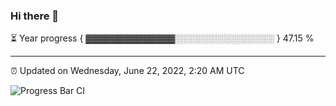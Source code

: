 ### Hi there 👋

⏳ Year progress { ▓▓▓▓▓▓▓▓▓▓▓▓▓▓░░░░░░░░░░░░░░░░ } 47.15 %

---

⏰ Updated on Wednesday, June 22, 2022, 2:20 AM UTC

![Progress Bar CI](https://github.com/arthurbuhl/arthurbuhl/workflows/Progress%20Bar%20CI/badge.svg)
